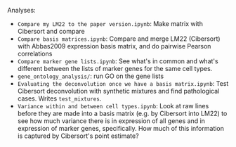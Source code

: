 Analyses:

* `Compare my LM22 to the paper version.ipynb`: Make matrix with Cibersort and compare
* `Compare basis matrices.ipynb`: Compare and merge LM22 (Cibersort) with Abbas2009 expression basis matrix, and do pairwise Pearson correlations 
* `Compare marker gene lists.ipynb`: See what's in common and what's different between the lists of marker genes for the same cell types.
* `gene_ontology_analysis/`: run GO on the gene lists
* `Evaluating the deconvolution once we have a basis matrix.ipynb`: Test Cibersort deconvolution with synthetic mixtures and find pathological cases. Writes `test_mixtures`.
* `Variance within and between cell types.ipynb`: Look at raw lines before they are made into a basis matrix (e.g. by Cibersort into LM22) to see how much variance there is in expression of all genes and in expression of marker genes, specifically. How much of this information is captured by Cibersort's point estimate?